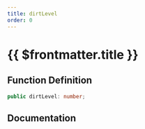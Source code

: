 ```yaml
---
title: dirtLevel
order: 0
---
```


# {{ $frontmatter.title }}

## Function Definition

```ts
public dirtLevel: number;
```

## Documentation

<!--@include: ./parts/dirtLevel.md-->
